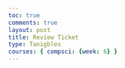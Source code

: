 ```yaml
---
toc: true
comments: true
layout: post
title: Review Ticket
type: Tanigbles
courses: { compsci: {week: 6} }
---
```

